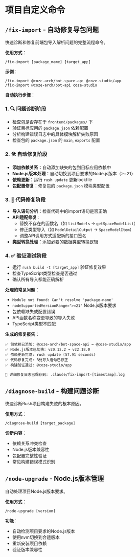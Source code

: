 # 项目自定义命令

## `/fix-import` - 自动修复导包问题

快速诊断和修复前端包导入解析问题的完整流程命令。

**使用方式**：
```
/fix-import [package_name] [target_app]
```

**示例**：
```
/fix-import @coze-arch/bot-space-api @coze-studio/app
/fix-import @coze-arch/bot-api coze-studio
```

**自动执行步骤**：

### 1. 🔍 **问题诊断阶段**
- 检查包是否存在于 `frontend/packages/` 下
- 验证目标应用的 `package.json` 依赖配置
- 分析构建错误日志中的具体模块解析失败原因
- 检查包的 `package.json` 的 `main`, `exports` 配置

### 2. 🛠️ **自动修复阶段**
- **添加依赖关系**：自动添加缺失的包到目标应用依赖中
- **Node.js版本处理**：自动切换到项目要求的Node.js版本（>=21）
- **依赖更新**：运行 `rush update` 更新lockfile
- **包配置修复**：修复包的 `package.json` 模块类型配置

### 3. 🔧 **代码修复阶段**
- **导入语句分析**：检查代码中的import语句是否正确
- **API适配修复**：
  - 替换不存在的函数名（如 `listModels` → `getSpaceModelList`）
  - 修正类型导入（如 `ModelDetailOutput` → `SpaceModelItem`）
  - 调整API调用方式适配新的接口签名
- **类型转换处理**：添加必要的数据类型转换逻辑

### 4. ✅ **验证测试阶段**
- 运行 `rush build -t [target_app]` 验证修复效果
- 检查TypeScript类型检查是否通过
- 确认所有导入都能正确解析

**处理的常见问题**：
- `Module not found: Can't resolve 'package-name'`
- `nodeSupportedVersionRange=">=21"` Node.js版本要求
- 包依赖缺失或配置错误
- API函数名称变更导致的导入失败
- TypeScript类型不匹配

**生成的修复报告**：
```
✅ 包依赖已添加: @coze-arch/bot-space-api → @coze-studio/app
✅ Node.js版本已切换: v20.12.2 → v22.18.0  
✅ 依赖更新完成: rush update (57.91 seconds)
✅ 代码修复完成: 3处导入语句已修正
✅ 构建验证通过: @coze-studio/app

🔗 详细修复日志已保存到: .claude/fix-import-[timestamp].log
```

## `/diagnose-build` - 构建问题诊断

快速诊断Rush项目构建失败的根本原因。

**使用方式**：
```
/diagnose-build [target_package]
```

**诊断内容**：
- 依赖关系冲突检查
- Node.js版本兼容性
- 包配置完整性验证
- 常见构建错误模式识别

## `/node-upgrade` - Node.js版本管理

自动处理项目Node.js版本要求。

**使用方式**：
```
/node-upgrade [version]
```

**功能**：
- 自动检测项目要求的Node.js版本
- 使用nvm切换到合适版本
- 重新安装项目依赖
- 验证版本兼容性